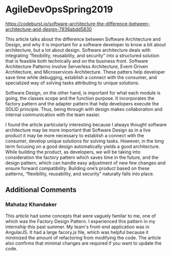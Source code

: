 # AgileDevOpsSpring2019



https://codeburst.io/software-architecture-the-difference-between-architecture-and-design-7936abdd5830

This article talks about the difference between Software Architecture and Design, and why it is important for a
software developer to know a bit about architecture, but a lot about design. Software architecture deals with
integrating “flexibility, reusability, and security” into a structured solution that is feasible both technically
and on the business front. Software Architecture Patterns involve Serverless Architecture, Event-Driven
Architecture, and Microservices Architecture. These patters help developer save time while debugging, establish
a connect with the consumer, and specialized way of solving tasks attributing to unique solutions. 

Software Design, on the other hand, is important for what each module is going, the classes scope and the function
purpose. It incorporates the factory pattern and the adapter pattern that help developers execute the SOLID
principle. Thus, being through with design makes collaboration and internal communication with the team easier. 

I found the article particularly interesting because I always thought software architecture may be more important 
that Software Design as in a live product it may be more necessary to establish a connect with the consumer,
develop unique solutions for solving tasks. However, in the long term focusing on a good design automatically
yields a good architecture. While building the product, as developers, we will be taking into consideration the
factory pattern which saves time in the future, and the design pattern, which can handle easy adjustment of new few
changes and ensure forward compatibility. Building one’s product based on these patterns, “flexibility,
reusability, and security” naturally falls into place. 


## Additional Comments
### Mahataz Khandaker

This article had some concepts that were vaguely familar to me, one of which was the Factory Design Pattern. I experienced this pattern in my internship this past summer. My team's front-end application was in AngularJS. It had a large facory.js file, which was helpful because it minimized the amount of refactoring from modifying the code. The article also confirms that minimal changes are required if you want to update the code.
